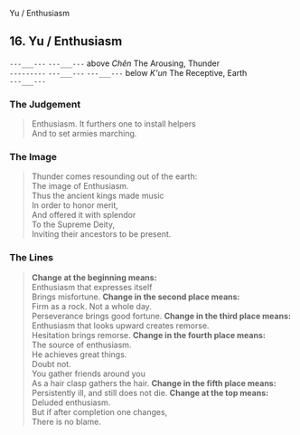 Yu / Enthusiasm
## 16. Yu / Enthusiasm
``---___---``
``---___---`` above _Chên_ The Arousing, Thunder  
``---------``
``---___---``
``---___---`` below _K'un_ The Receptive, Earth  
``---___---``
### The Judgement
> Enthusiasm. It furthers one to install helpers  
 And to set armies marching.
### The Image
> Thunder comes resounding out of the earth:  
 The image of Enthusiasm.  
 Thus the ancient kings made music  
 In order to honor merit,  
 And offered it with splendor  
 To the Supreme Deity,  
 Inviting their ancestors to be present.
### The Lines

 > **Change at the beginning means:**  
 Enthusiasm that expresses itself  
 Brings misfortune.
 > **Change in the second place means:**  
 Firm as a rock. Not a whole day.  
 Perseverance brings good fortune.
 > **Change in the third place means:**  
 Enthusiasm that looks upward creates remorse.  
 Hesitation brings remorse.
 > **Change in the fourth place means:**  
 The source of enthusiasm.  
 He achieves great things.  
 Doubt not.  
 You gather friends around you  
 As a hair clasp gathers the hair.
 > **Change in the fifth place means:**  
 Persistently ill, and still does not die.
 > **Change at the top means:**  
 Deluded enthusiasm.  
 But if after completion one changes,  
 There is no blame.



